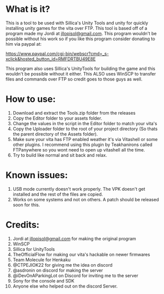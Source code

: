 # What is it?
This is a tool to be used with Sillica's Unity Tools and unity for quickly installing unity games for the vita over FTP.
This tool is based off of a program made my Jordi at jllopisol@gmail.com. This program wouldn't be possible without his work so if you like this program consider donating to him via paypal at: 

https://www.paypal.com/cgi-bin/webscr?cmd=_s-xclick&hosted_button_id=RMFDRTBU49E8E

This program also uses Sillica's UnityTools for building the game and this wouldn't be possible without it either.
This ALSO uses WinSCP to transfer files and commands over FTP so credit goes to those guys as well.

# How to use: 
1. Download and extract the Tools.zip folder from the releases
2. Copy the Editor folder to your assets folder.
3. Change the values in the script in the Editor folder to match your vita's
4. Copy the Uploader folder to the root of your project directory (So thats the parent directory of the Assets folder).
5. Make sure your vita has FTP enabled weather it's via Vitashell or some other plugins. I recommend using this plugin by Teakhanirons called FTPanywhere so you wont need to open up vitashell all the time.
6. Try to build like normal and sit back and relax.

# Known issues:
1. USB mode currently doesn't work properly. The VPK doesn't get installed and the rest of the files are copied.
2. Works on some systems and not on others. A patch should be released soon for this.

# Credits: 
1. Jordi at jllopisol@gmail.com for making the original program
2. WinSCP
3. Sillica for UnityTools
4. TheOfficialFlow for making our vita's hackable on newer firmwares
5. Team Molecule for Henkaku
6. @CTPEJIOK22 for giving me the idea on discord
7. @asdronin on discord for making the server
8. @iDevOnAParkingLot on Discord for inviting me to the server
9. Sony for the console and SDK
10. Anyone else who helped out on the discord Server.

